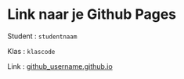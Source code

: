 # Link naar je Github Pages

Student : `studentnaam`

Klas    : `klascode`

Link    : [github_username.github.io](https://cor157.github.io/Challenge-Portfolio/01-Challenge/portfolio/index.html)